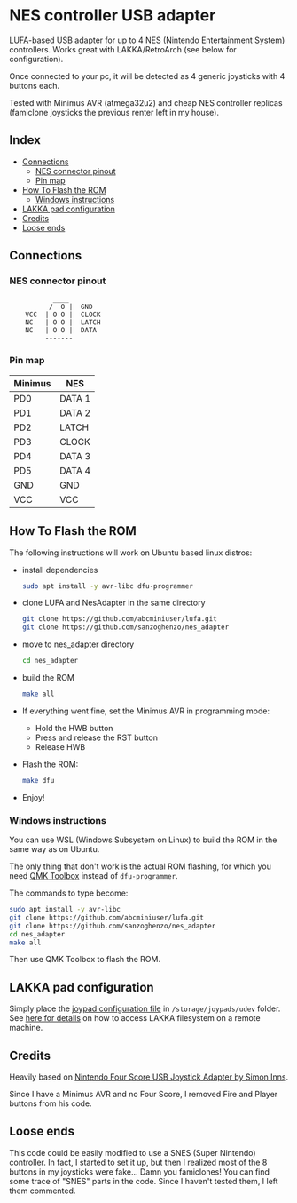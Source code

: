 # NES controller USB adapter

[LUFA](http://www.fourwalledcubicle.com/LUFA.php)-based USB adapter for up to 4 NES (Nintendo Entertainment System) controllers.
Works great with LAKKA/RetroArch (see below for configuration).

Once connected to your pc, it will be detected as 4 generic joysticks with 4 buttons each.

Tested with Minimus AVR (atmega32u2) and cheap NES controller replicas (famiclone joysticks the previous renter left in my house).

## Index <!-- omit in toc -->

- [Connections](#connections)
  - [NES connector pinout](#nes-connector-pinout)
  - [Pin map](#pin-map)
- [How To Flash the ROM](#how-to-flash-the-rom)
  - [Windows instructions](#windows-instructions)
- [LAKKA pad configuration](#lakka-pad-configuration)
- [Credits](#credits)
- [Loose ends](#loose-ends)

## Connections

### NES connector pinout

```asciiart
           ____
          /  O |  GND
    VCC  | O O |  CLOCK
    NC   | O O |  LATCH
    NC   | O O |  DATA
         -------
```

### Pin map

| Minimus | NES    |
| ------- | ------ |
| PD0     | DATA 1 |
| PD1     | DATA 2 |
| PD2     | LATCH  |
| PD3     | CLOCK  |
| PD4     | DATA 3 |
| PD5     | DATA 4 |
| GND     | GND    |
| VCC     | VCC    |

## How To Flash the ROM

The following instructions will work on Ubuntu based linux distros:

- install dependencies

  ```sh
  sudo apt install -y avr-libc dfu-programmer
  ```

- clone LUFA and NesAdapter in the same directory

  ```sh
  git clone https://github.com/abcminiuser/lufa.git
  git clone https://github.com/sanzoghenzo/nes_adapter
  ```

- move to nes_adapter directory
  
  ```sh
  cd nes_adapter
  ```

- build the ROM
  
  ```sh
  make all
  ```

- If everything went fine, set the Minimus AVR in programming mode:
  - Hold the HWB button
  - Press and release the RST button
  - Release HWB

- Flash the ROM:

  ```sh
  make dfu
  ```

- Enjoy!

### Windows instructions

You can use WSL (Windows Subsystem on Linux) to build the ROM in the same way as on Ubuntu.

The only thing that don't work is the actual ROM flashing, for which you need [QMK Toolbox](https://github.com/qmk/qmk_toolbox/releases) instead of `dfu-programmer`.

The commands to type become:

```sh
sudo apt install -y avr-libc
git clone https://github.com/abcminiuser/lufa.git
git clone https://github.com/sanzoghenzo/nes_adapter
cd nes_adapter
make all
```

Then use QMK Toolbox to flash the ROM.

## LAKKA pad configuration

Simply place the [joypad configuration file](retroarch/NesAdapter.cfg) in `/storage/joypads/udev` folder.
See [here for details](http://www.lakka.tv/doc/Accessing-Lakka-filesystem/) on how to access LAKKA filesystem on a remote machine.

## Credits

Heavily based on [Nintendo Four Score USB Joystick Adapter by Simon Inns](https://www.waitingforfriday.com/?p=93).

Since I have a Minimus AVR and no Four Score, I removed Fire and Player buttons from his code.

## Loose ends

This code could be easily modified to use a SNES (Super Nintendo) controller.
In fact, I started to set it up, but then I realized most of the 8 buttons in my joysticks were fake... Damn you famiclones!
You can find some trace of "SNES" parts in the code.
Since I haven't tested them, I left them commented.
